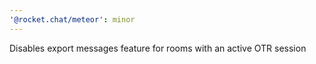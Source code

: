 ```yaml
---
'@rocket.chat/meteor': minor
---
```


Disables export messages feature for rooms with an active OTR session
